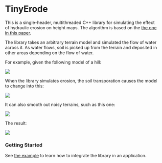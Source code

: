 TinyErode
=========

This is a single-header, multithreaded C++ library for simulating the effect of hydraulic erosion on
height maps. The algorithm is based on the [the one in this paper](https://hal.inria.fr/inria-00402079/).

The library takes an arbitrary terrain model and simulated the flow of water across it. As water flows,
soil is picked up from the terrain and deposited in other areas depending on the flow of water.

For example, given the following model of a hill:

<img src="https://user-images.githubusercontent.com/69982525/121899116-f4faa000-ccd8-11eb-9dd4-577d1eaedf51.png"/>

When the library simulates erosion, the soil transporation causes the model to change into this:

<img src="https://user-images.githubusercontent.com/69982525/121899109-f3c97300-ccd8-11eb-82dc-6be9d1dc8aba.png"/>

It can also smooth out noisy terrains, such as this one:

<img src="https://user-images.githubusercontent.com/69982525/121828887-d1523e00-cc75-11eb-9b8d-96095d4bc5c8.png"/>

The result:

<img src="https://user-images.githubusercontent.com/69982525/121828890-d1ead480-cc75-11eb-9232-4e01669d48ee.png"/>

### Getting Started

See [the example](https://github.com/tay10r/TinyErode/tree/main/docs) to learn how to integrate the library in an application.
